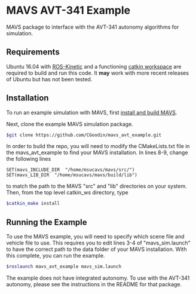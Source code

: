 # MAVS AVT-341 Example
MAVS package to interface with the AVT-341 autonomy algorithms for simulation.

## Requirements
Ubuntu 16.04 with [ROS-Kinetic](http://wiki.ros.org/kinetic/Installation/Ubuntu) and a functioning [catkin workspace](http://wiki.ros.org/catkin/Tutorials/create_a_workspace) are required to build and run this code. It **may** work with more recent releases of Ubuntu but has not been tested.

## Installation
To run an example simulation with MAVS, first [install and build MAVS](https://gitlab.com/cgoodin/msu-autonomous-vehicle-simulator/-/wikis/MavsBuildInstructions).

Next, clone the example MAVS simulation package.
```bash
$git clone https://github.com/CGoodin/mavs_avt_example.git
```

In order to build the repo, you will need to modify the CMakeLists.txt file in the mavs_avt_example to find your MAVS installation. In lines 8-9, change the following lines 
```
SET(mavs_INCLUDE_DIR  "/home/msucavs/mavs/src/")
SET(mavs_LIB_DIR  "/home/msucavs/mavs/build/lib")
```
to match the path to the MAVS "src" and "lib" directories on your system. Then, from the top level catkin_ws directory, type
```bash
$catkin_make install
```

## Running the Example

To use the MAVS example, you will need to specify which scene file and vehicle file to use. This requires you to edit lines 3-4 of "mavs_sim.launch" to have the correct path to the data folder of your MAVS installation. With this complete, you can run the example.
```bash
$roslaunch mavs_avt_example mavs_sim.launch
```

The example does not have integrated autonomy. To use with the AVT-341 autonomy, please see the instructions in the README for that package.
